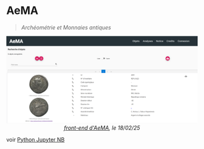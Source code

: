 # AeMA
> *Archéométrie et Monnaies antiques*

<p align="center">
  <img src="../../img/bdd-aema-landing-page.png" width="800">
  <br>
  <em><a href="./front-end">front-end d'AeMA</a>, le 18/02/25</em>
</p>

voir [Python Jupyter NB](https://colab.research.google.com/drive/1xH7RvF7twkcZtfZs__BVHoFTccO5hc8i)
